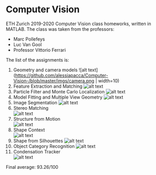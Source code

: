 # Computer Vision
ETH Zurich 2019-2020 Computer Vision class homeworks, written in MATLAB.
The class was taken from the professors:
- Marc Pollefeys
- Luc Van Gool
- Professor Vittorio Ferrari

The list of the assignments is:
1. Geometry and camera models
![alt text](https://github.com/alessiapacca/Computer-Vision-/blob/master/imgs/camera.png | width=10)
2. Feature Extraction and Matching
![alt text](https://github.com/alessiapacca/Computer-Vision-/blob/master/imgs/featureextraction.png)
3. Particle Filter and Monte Carlo Localization	
![alt text](https://github.com/alessiapacca/Computer-Vision-/blob/master/imgs/montecarli.png)
4. Model Fitting and Multiple View Geometry	
![alt text](https://github.com/alessiapacca/Computer-Vision-/blob/master/imgs/modelfitting.png)
5. Image Segmentation
![alt text](https://github.com/alessiapacca/Computer-Vision-/blob/master/imgs/segmentation.png)
6. Stereo Matching	
![alt text](https://github.com/alessiapacca/Computer-Vision-/blob/master/imgs/stereomatching.png)
7. Structure from Motion	
![alt text](https://github.com/alessiapacca/Computer-Vision-/blob/master/imgs/structurefrommotion.png)
8. Shape Context	
![alt text](https://github.com/alessiapacca/Computer-Vision-/blob/master/imgs/shapecontext.png)
9. Shape from Silhouettes
![alt text](https://github.com/alessiapacca/Computer-Vision-/blob/master/imgs/shapefromsil.png)
10. Object Category Recognition	
![alt text](https://github.com/alessiapacca/Computer-Vision-/blob/master/imgs/codebok.png)
11. Condensation Tracker	
![alt text](https://github.com/alessiapacca/Computer-Vision-/blob/master/imgs/cond_tracker.png)



Final average: 93.26/100
